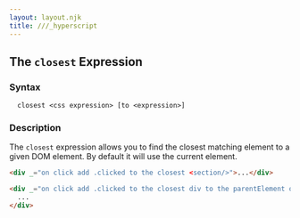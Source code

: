 ```yaml
---
layout: layout.njk
title: ///_hyperscript
---
```


## The `closest` Expression

### Syntax

```ebnf
  closest <css expression> [to <expression>]
```

### Description

The `closest` expression allows you to find the closest matching element to a given DOM element. By default
it will use the current element.

```html
<div _="on click add .clicked to the closest <section/>">...</div>

<div _="on click add .clicked to the closest div to the parentElement of me">
  ...
</div>
```
